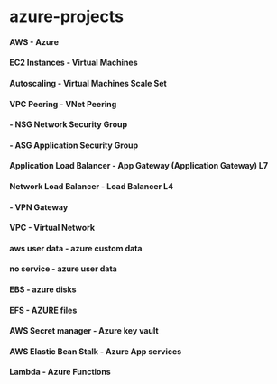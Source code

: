 # azure-projects
#### AWS           - Azure
#### EC2 Instances - Virtual Machines
#### Autoscaling   - Virtual Machines Scale Set
#### VPC Peering   - VNet Peering
####               - NSG Network Security Group
####               - ASG Application Security Group
#### Application Load Balancer - App Gateway (Application Gateway) L7
#### Network Load Balancer     - Load Balancer L4
####                -            VPN Gateway
#### VPC            -  Virtual Network
#### aws user data  - azure custom data 
#### no service    - azure user data
#### EBS           - azure disks
#### EFS           - AZURE files
#### AWS Secret manager - Azure key vault
#### AWS Elastic Bean Stalk - Azure App services
#### Lambda        -  Azure Functions 
